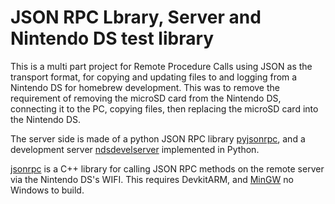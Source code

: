 # JSON RPC Lbrary, Server and Nintendo DS test library
This is a multi part project for Remote Procedure Calls using JSON as the transport format, for copying and updating files to and logging from a Nintendo DS for homebrew development. This was to remove the requirement of removing the microSD card from the Nintendo DS, connecting it to the PC, copying files, then replacing the microSD card into the Nintendo DS.

The server side is made of a python JSON RPC library [pyjsonrpc](https://github.com/mlunnay/nds_rpc/pyjsonrpc), and a development server [ndsdevelserver](https://github.com/mlunnay/nds_rpc/ndsdevelserver) implemented in Python.

[jsonrpc](https://github.com/mlunnay/nds_rpc/jsonrpc) is a C++ library for calling JSON RPC methods on the remote server via the Nintendo DS's WIFI. This requires DevkitARM, and [MinGW](http://www.mingw.org/) no Windows to build.